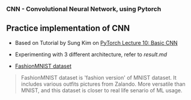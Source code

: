 ### CNN - Convolutional Neural Network, using Pytorch

## Practice implementation of CNN
- Based on Tutorial by Sung Kim on [PyTorch Lecture 10: Basic CNN](https://www.youtube.com/watch?v=LgFNRIFxuUo)
* Experimenting with 3 different architecture, refer to *result.md*

- [FashionMNIST dataset](https://github.com/zalandoresearch/fashion-mnist)
> FashionMNIST dataset is 'fashion version' of MNIST dataset. It includes various outfits pictures from Zalando. 
More versatile than MNIST, and this dataset is closer to real life senario of ML usage.

